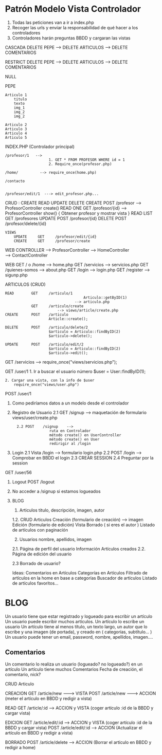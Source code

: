 # Patrón Modelo Vista Controlador

1. Todas las peticiones van a ir a index.php
2. Recoger las urls y enviar la responsabilidad de qué hacer a los controladores
3. Controladores harán preguntas BBDD y cargaran las vistas



CASCADA
    DELETE PEPE --> DELETE ARTICULOS 
                --> DELETE COMENTARIOS

RESTRICT
    DELETE PEPE --> DELETE ARTICULOS 
                --> DELETE COMENTARIOS   

NULL
    


PEPE

    Articulo 1
        titulo
        texto
        img_1
        img_2
        img_2

    Articulo 2
    Articulo 3
    Articulo 4
    Articulo 5









INDEX.PHP (Controlador principal)

    /profesor/1   -->
                        1. GET * FROM PROFESOR WHERE id = 1
                        2. Require_once(profesor.php)

    /home/          --> require_once(home.php)

    /contacto


    /profesor/edit/1  ---> edit_profesor.php...



CRUD : CREATE READ UPDATE DELETE
    CREATE          POST  /profesor                 --> ProfesorController create()
    READ ONE        GET   /profesor/{id}            --> ProfesorController show() 
                                                            { Obtener profesor y mostrar vista }
    READ LIST       GET   /profesores
    UPDATE          POST  /profesor/{id}
    DELETE          POST  /profesor/delete/{id}

    VIEWS
        UPDATE     GET     /profesor/edit/{id}
        CREATE     GET     /profesor/create



WEB CONTROLLER
    --> ProfesorController
    --> HomeController  
    --> ContactController 



WEB
    GET     / o /home       --> home.php
    GET     /servicios      --> servicios.php
    GET     /quienes-somos  --> about.php
    GET     /login          --> login.php
    GET     /register       --> sigunp.php

ARTICULOS  (CRUD)

    READ        GET     /articulo/1     
                                        Articulo::getByID(1)
                                    --> articulo.php
                GET     /articulo/create     
                            --> views/article/create.php
    CREATE      POST    /articulo
                        Article::create();

    DELETE      POST    /articulo/delete/2
                        $articulo = Articulo::findByID(2)
                        $articulo->delete();

    UPDATE      POST    /articulo/edit/2
                        $articulo = Articulo::findByID(2)
                        $articulo->edit();




GET     /servicios
        --> require_once("views/servicios.php");

GET     /user/1
    1. Ir a buscar el usuario número
        $user = User::findByID(1);

    2. Cargar una vista, con la info de $user
        require_once("views/user.php")
        
POST    /user/1



1. Como pediríamos datos a un modelo desde el controlador
2. Registro de Usuario
         2.1 GET     /signup    --> maquetación de formulario views/user/create.php
         
         2.2 POST    /signup    --> 
                        ruta en Controlador 
                        método create() en UserController
                        método create() en User
                        redirigir al /login

3. Login 
    2.1 Vista /login --> formulario login.php
    2.2 POST /login   --> Comprobar en BBDD el login
    2.3 CREAR SESSION
    2.4 Preguntar por la session



GET /user/56





1. Logout
    POST /logout  
2. No acceder a /signup si estamos logueados

3. BLOG
    1. Articulos
        titulo, descripción, imagen, autor
    
    1.2. CRUD Articulos
        Creación (formulario de creación) 
            --> imagen
        Edición (formulario de edición)
        Vista 
        Borrado ( si eres el autor )
    Listado de artículos con paginación

    2. Usuarios
        nombre, apellidos, imagen

    2.1. Página de perfil del usuario
        Información
        Artículos creados
    2.2. Página de edición del usuario
        
    2.3 Borrado de usuario?


    Ideas: 
        Comentarios en Artículos
        Categorías en Artículos
        Filtrado de artículos en la home en base a categorías
        Buscador de artículos
        Listado de artículos favoritos...










# BLOG

Un usuario tiene que estar registrado y logueado para escribir un artículo
Un usuario puede escribir muchos artículos. Un artículo lo escribe un usuario
Un artículo tiene al menos título, un texto largo, un autor que lo escribe y una imagen (de portada), y creado en ( categorías, subtítulo... )
Un usuario puede tener un email, password, nombre, apellidos, imagen.... 


## Comentarios
Un comentario lo realiza un usuario (logueado? no logueado?) en un artículo
Un artículo tiene muchos Comentarios
Fecha de creación, el comentario, nick? 






CRUD Articulo

CREACION
    GET     /article/new        ---> VISTA
    POST    /article/new        ---> ACCION (meter el artículo en BBDD y redigir a vista)

READ
    GET     /article/:id        --> ACCION y VISTA (coger artículo :id de la BBDD y cargar vista)

EDICION 
    GET     /article/edit/:id   --> ACCION y VISTA (coger artículo :id de la BBDD y cargar vista)
    POST    /article/edit/:id   --> ACCION (Actualizar el artículo en BBDD y redigir a vista)
    
BORRADO
    POST    /article/delete     --> ACCION (Borrar el artículo en BBDD y redigir a home)